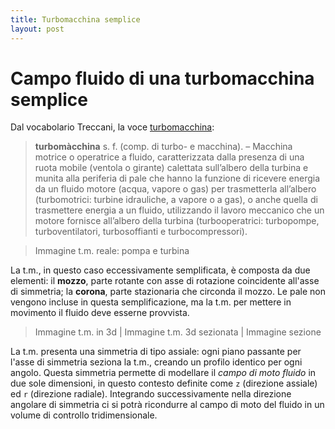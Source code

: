 ```yaml
---
title: Turbomacchina semplice
layout: post
---
```


# Campo fluido di una turbomacchina semplice
Dal vocabolario Treccani, la voce [turbomacchina](http://www.treccani.it/vocabolario/turbomacchina/):

> **turbomàcchina** s. f. (comp. di turbo- e macchina). – Macchina motrice o operatrice a fluido, caratterizzata dalla presenza di una ruota mobile (ventola o girante) calettata sull’albero della turbina e munita alla periferia di pale che hanno la funzione di ricevere energia da un fluido motore (acqua, vapore o gas) per trasmetterla all’albero (turbomotrici: turbine idrauliche, a vapore o a gas), o anche quella di trasmettere energia a un fluido, utilizzando il lavoro meccanico che un motore fornisce all’albero della turbina (turbooperatrici: turbopompe, turboventilatori, turbosoffianti e turbocompressori).

> Immagine t.m. reale: pompa e turbina

La t.m., in questo caso eccessivamente semplificata, è composta da due elementi: il **mozzo**, parte rotante con asse di rotazione coincidente all'asse di simmetria; la **corona**, parte stazionaria che circonda il mozzo. Le pale non vengono incluse in questa semplificazione, ma la t.m. per mettere in movimento il fluido deve esserne provvista.

> Immagine t.m. in 3d | Immagine t.m. 3d sezionata | Immagine sezione

La t.m. presenta una simmetria di tipo assiale: ogni piano passante per l'asse di simmetria seziona la t.m., creando un profilo identico per ogni angolo. Questa simmetria permette di modellare il *campo di moto fluido* in due sole dimensioni, in questo contesto definite come `z` (direzione assiale) ed `r` (direzione radiale). Integrando successivamente nella direzione angolare di simmetria ci si potrà ricondurre al campo di moto del fluido in un volume di controllo tridimensionale.
